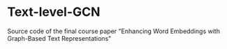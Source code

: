 # Text-level-GCN
Source code of the final course paper "Enhancing Word Embeddings with Graph-Based Text Representations"
